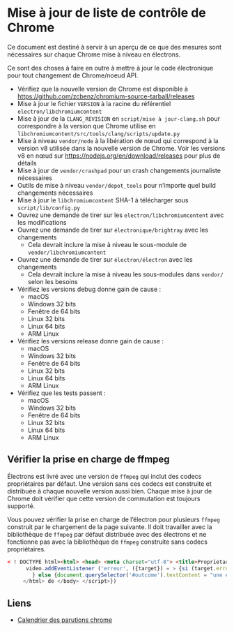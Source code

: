# Mise à jour de liste de contrôle de Chrome

Ce document est destiné à servir à un aperçu de ce que des mesures sont nécessaires sur chaque Chrome mise à niveau en électrons.

Ce sont des choses à faire en outre à mettre à jour le code électronique pour tout changement de Chrome/noeud API.

- Vérifiez que la nouvelle version de Chrome est disponible à https://github.com/zcbenz/chromium-source-tarball/releases
- Mise à jour le fichier `VERSION` à la racine du référentiel `electron/libchromiumcontent`
- Mise à jour de la `CLANG_REVISION` en `script/mise à jour-clang.sh` pour correspondre à la version que Chrome utilise en `libchromiumcontent/src/tools/clang/scripts/update.py`
- Mise à niveau `vendor/node` à la libération de nœud qui correspond à la version v8 utilisée dans la nouvelle version de Chrome. Voir les versions v8 en nœud sur https://nodejs.org/en/download/releases pour plus de détails
- Mise à jour de `vendor/crashpad` pour un crash changements journaliste nécessaires
- Outils de mise à niveau `vendor/depot_tools` pour n’importe quel build changements nécessaires
- Mise à jour le `libchromiumcontent` SHA-1 à télécharger sous `script/lib/config.py`
- Ouvrez une demande de tirer sur les `electron/libchromiumcontent` avec les modifications
- Ouvrez une demande de tirer sur `électronique/brightray` avec les changements 
  - Cela devrait inclure la mise à niveau le sous-module de `vendor/libchromiumcontent`
- Ouvrez une demande de tirer sur `électron/électron` avec les changements 
  - Cela devrait inclure la mise à niveau les sous-modules dans `vendor/` selon les besoins
- Vérifiez les versions debug donne gain de cause : 
  - macOS
  - Windows 32 bits
  - Fenêtre de 64 bits
  - Linux 32 bits
  - Linux 64 bits
  - ARM Linux
- Vérifiez les versions release donne gain de cause : 
  - macOS
  - Windows 32 bits
  - Fenêtre de 64 bits
  - Linux 32 bits
  - Linux 64 bits
  - ARM Linux
- Vérifiez que les tests passent : 
  - macOS
  - Windows 32 bits
  - Fenêtre de 64 bits
  - Linux 32 bits
  - Linux 64 bits
  - ARM Linux

## Vérifier la prise en charge de ffmpeg

Électrons est livré avec une version de `ffmpeg` qui inclut des codecs propriétaires par défaut. Une version sans ces codecs est construite et distribuée à chaque nouvelle version aussi bien. Chaque mise à jour de Chrome doit vérifier que cette version de commutation est toujours supporté.

Vous pouvez vérifier la prise en charge de l’électron pour plusieurs `ffmpeg` construit par le chargement de la page suivante. Il doit travailler avec la bibliothèque de `ffmpeg` par défaut distribuée avec des électrons et ne fonctionne pas avec la bibliothèque de `ffmpeg` construite sans codecs propriétaires.

```html
< ! DOCTYPE html><html> <head> <meta charset="utf-8"> <title>Proprietary Codec Check</title> </head> <body> <p>Checking si électron utilise des codecs propriétaires en chargeant les vidéo de http://www.quirksmode.org/html5/videos/big_buck_bunny.mp4</p> <p id="outcome"></p> <video style="display:none" src="http://www.quirksmode.org/html5/videos/big_buck_bunny.mp4" autoplay></video> <script> const video = document.querySelector('video')
      video.addEventListener ('erreur', ({target}) = > {si (target.error.code === target.error.MEDIA_ERR_SRC_NOT_SUPPORTED) {document.querySelector('#outcome').textContent = « ne pas à l’aide de codecs propriétaires, vidéo source émis pas soutenu événement d’erreur. »
        } else {document.querySelector('#outcome').textContent = "une erreur inattendue : ${target.error.code}'}}) video.addEventListener (« jouer », () = > {document.querySelector('#outcome').textContent = « À l’aide de codecs propriétaires, vidéo a commencé à jouer. »
     </html> de </body> </script>})
```

## Liens

- [Calendrier des parutions chrome](https://www.chromium.org/developers/calendar)
